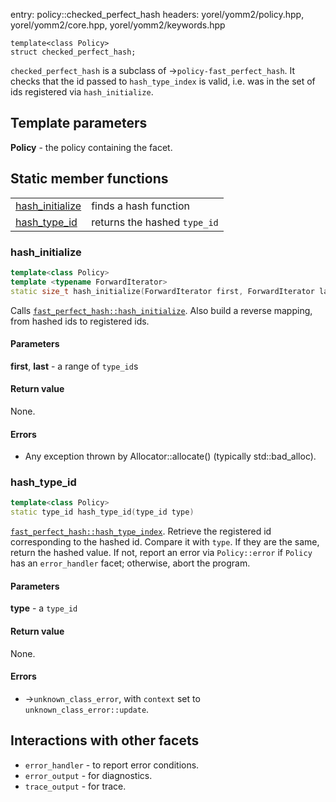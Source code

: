entry: policy::checked_perfect_hash
headers: yorel/yomm2/policy.hpp, yorel/yomm2/core.hpp, yorel/yomm2/keywords.hpp
```
template<class Policy>
struct checked_perfect_hash;
```

`checked_perfect_hash` is a subclass of ->`policy-fast_perfect_hash`. It checks that
the id passed to `hash_type_index` is valid, i.e. was in the set of ids
registered via `hash_initialize`.

## Template parameters

**Policy** - the policy containing the facet.

## Static member functions
|                                     |                              |
| ----------------------------------- | ---------------------------- |
| [hash_initialize](#hash_initialize) | finds a hash function        |
| [hash_type_id](#hash_type_id)       | returns the hashed `type_id` |

### hash_initialize

```c++
template<class Policy>
template <typename ForwardIterator>
static size_t hash_initialize(ForwardIterator first, ForwardIterator last)
```

Calls
[`fast_perfect_hash::hash_initialize`](fast_perfect_hash.md#hash_initialize).
Also build a reverse mapping, from hashed ids to registered ids.


#### Parameters

**first**, **last** - a range of `type_id`s

#### Return value

None.

#### Errors

* Any exception thrown by Allocator::allocate() (typically std::bad_alloc).

### hash_type_id

```c++
template<class Policy>
static type_id hash_type_id(type_id type)
```

[`fast_perfect_hash::hash_type_index`](fast_perfect_hash.md#hash_initialize).
Retrieve the registered id corresponding to the hashed id. Compare it with
`type`. If they are the same, return the hashed value. If not, report an error
via `Policy::error` if `Policy` has an `error_handler` facet; otherwise,
abort the program.

#### Parameters

**type** - a `type_id`

#### Return value

None.

#### Errors

* ->`unknown_class_error`, with `context` set to `unknown_class_error::update`.

## Interactions with other facets

* `error_handler` - to report error conditions.
* `error_output` - for diagnostics.
* `trace_output` - for trace.
